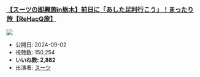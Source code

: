 ### [【スーツの即興旅in栃木】前日に「あした足利行こう」！まったり旅【ReHacQ旅】](https://www.youtube.com/watch?v=S1tucsWEEWI)
[![](https://img.youtube.com/vi/S1tucsWEEWI/sddefault.jpg)](https://www.youtube.com/watch?v=S1tucsWEEWI)
-   公開日: 2024-09-02
-   視聴数: 150,254
-   **いいね数: 2,882**
-   出演者: [スーツ](/rehacq_fan/people/スーツ "wikilink")
